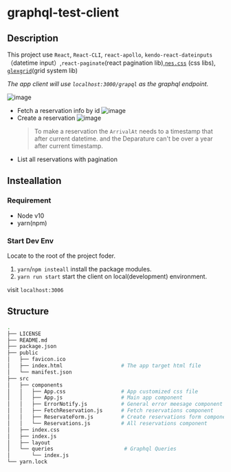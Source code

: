 # graphql-test-client

## Description

This project use `React`, `React-CLI`, `react-apollo`, `kendo-react-dateinputs`（datetime input）,`react-paginate`(react pagination lib),[`nes.css`](https://github.com/nostalgic-css/NES.css) (css libs), [`glexgrid`](http://flexboxgrid.com/)(grid system lib)

_The app client will use `localhost:3000/grapql` as the graphql endpoint._

![image](https://user-images.githubusercontent.com/2676686/57124406-4923be00-6db8-11e9-85ec-61d775c5a52a.png)

- Fetch a reservation info by id
  ![image](https://user-images.githubusercontent.com/2676686/57124520-acadeb80-6db8-11e9-93f6-35c11830f177.png)
- Create a reservation
  ![image](https://user-images.githubusercontent.com/2676686/57124847-e29f9f80-6db9-11e9-861d-8bf249214bb6.png)
  > To make a reservation the `ArrivalAt` needs to a timestamp that after current datetime. and the Deparature can't be over a year after current timestamp.
- List all reservations with pagination

## Insteallation

### Requirement

- Node v10
- yarn(npm)

### Start Dev Env

Locate to the root of the project foder.

1. `yarn`/`npm insteall` install the package modules.
2. `yarn run start` start the client on local(development) environment.

visit `localhost:3006`

## Structure

```bash
.
├── LICENSE
├── README.md
├── package.json
├── public
│   ├── favicon.ico
│   ├── index.html                   # The app target html file
│   └── manifest.json
├── src
│   ├── components
│   │   ├── App.css                  # App customized css file
│   │   ├── App.js                   # Main app component
│   │   ├── ErrorNotify.js           # General error meesage component
│   │   ├── FetchReservation.js      # Fetch reservations component
│   │   ├── ReservateForm.js         # Create reservations form component
│   │   └── Reservations.js          # All reservations component
│   ├── index.css
│   ├── index.js
│   ├── layout
│   └── queries                       # Graphql Queries
│       └── index.js
└── yarn.lock

```
